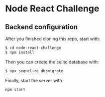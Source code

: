 # Node React Challenge

## Backend configuration

After you finished cloning this repo, start with:

```sh
$ cd node-react-challenge
$ npm install
```
Then you can create the sqlite database with:

```sh
$ npx sequelize db:migrate
```

Finally, start the server with 

```sh
npm start
```
